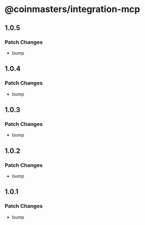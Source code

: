 # @coinmasters/integration-mcp

## 1.0.5

### Patch Changes

- bump

## 1.0.4

### Patch Changes

- bump

## 1.0.3

### Patch Changes

- bump

## 1.0.2

### Patch Changes

- bump

## 1.0.1

### Patch Changes

- bump

